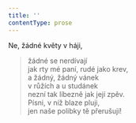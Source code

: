 ```yaml
---
title: ''
contentType: prose
---
```


Ne, žádné květy v háji,

> žádné se nerdívají  
> jak rty mé paní, rudé jako krev,  
> a žádný, žádný vánek  
> v růžích a u studánek  
> nezní tak líbezně jak její zpěv.  
> Písni, v níž blaze pluji,  
> jen naše polibky tě přerušují!
